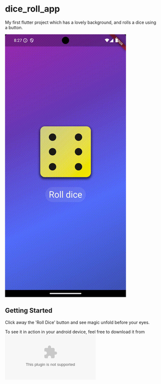 # dice_roll_app

My first flutter project which has a lovely background, and rolls a dice using a button.

![Demo](screenrecordings/Screen_recording_20240820_202807.gif)


## Getting Started

Click away the 'Roll Dice' button and see magic unfold before your eyes.

To see it in action in your android device, feel free to download it from ![here](build/app/outputs/flutter-apk/app-release.apk) 